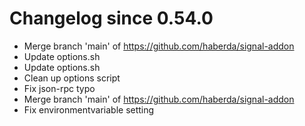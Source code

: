 # Changelog since 0.54.0
- Merge branch 'main' of https://github.com/haberda/signal-addon 
- Update options.sh 
- Update options.sh 
- Clean up options script 
- Fix json-rpc typo 
- Merge branch 'main' of https://github.com/haberda/signal-addon 
- Fix environmentvariable setting 
